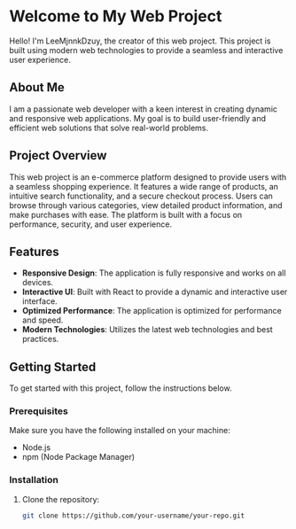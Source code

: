 # Welcome to My Web Project

Hello! I'm LeeMjnnkDzuy, the creator of this web project. This project is built using modern web technologies to provide a seamless and interactive user experience.

## About Me

I am a passionate web developer with a keen interest in creating dynamic and responsive web applications. My goal is to build user-friendly and efficient web solutions that solve real-world problems.

## Project Overview

This web project is an e-commerce platform designed to provide users with a seamless shopping experience. It features a wide range of products, an intuitive search functionality, and a secure checkout process. Users can browse through various categories, view detailed product information, and make purchases with ease. The platform is built with a focus on performance, security, and user experience.

## Features

- **Responsive Design**: The application is fully responsive and works on all devices.
- **Interactive UI**: Built with React to provide a dynamic and interactive user interface.
- **Optimized Performance**: The application is optimized for performance and speed.
- **Modern Technologies**: Utilizes the latest web technologies and best practices.

## Getting Started

To get started with this project, follow the instructions below.

### Prerequisites

Make sure you have the following installed on your machine:

- Node.js
- npm (Node Package Manager)

### Installation

1. Clone the repository:
   ```sh
   git clone https://github.com/your-username/your-repo.git
   ```
